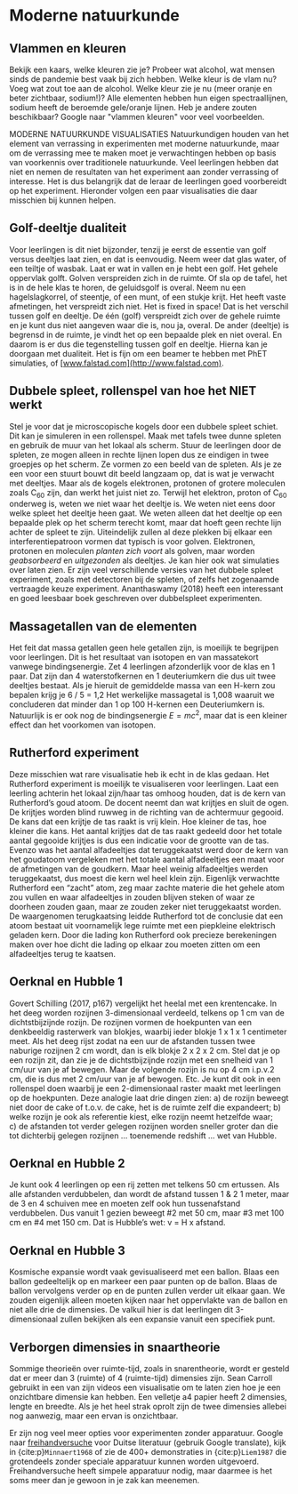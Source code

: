 # Moderne natuurkunde

## Vlammen en kleuren
Bekijk een kaars, welke kleuren zie je? Probeer wat alcohol, wat mensen sinds de pandemie best vaak bij zich hebben. Welke kleur is de vlam nu? Voeg wat zout toe aan de alcohol. Welke kleur zie je nu (meer oranje en beter zichtbaar, sodium!)? Alle elementen hebben hun eigen spectraallijnen, sodium heeft de beroemde gele/oranje lijnen. Heb je andere zouten beschikbaar? Google naar "vlammen kleuren" voor veel voorbeelden. 


MODERNE NATUURKUNDE VISUALISATIES
Natuurkundigen houden van het element van verrassing in experimenten met moderne natuurkunde, maar om de verrassing mee te maken moet je verwachtingen hebben op basis van voorkennis over traditionele natuurkunde. Veel leerlingen hebben dat niet en nemen de resultaten van het experiment aan zonder verrassing of interesse. Het is dus belangrijk dat de leraar de leerlingen goed voorbereidt op het experiment. Hieronder volgen een paar visualisaties die daar misschien bij kunnen helpen. 

## Golf-deeltje dualiteit
Voor leerlingen is dit niet bijzonder, tenzij je eerst de essentie van golf versus deeltjes laat zien, en dat is eenvoudig. Neem weer dat glas water, of een teiltje of wasbak. Laat er wat in vallen en je hebt een golf. Het gehele oppervlak golft. Golven verspreiden zich in de ruimte. Of sla op de tafel, het is in de hele klas te horen, de geluidsgolf is overal. Neem nu een hagelslagkorrel, of steentje, of een munt, of een stukje krijt. Het heeft vaste afmetingen, het verspreidt zich niet. Het is fixed in space! Dat is het verschil tussen golf en deeltje. De één (golf) verspreidt zich over de gehele ruimte en je kunt dus niet aangeven waar die is, nou ja, overal. De ander (deeltje) is begrensd in de ruimte, je vindt het op een bepaalde plek en niet overal. En daarom is er dus die tegenstelling tussen golf en deeltje. Hierna kan je doorgaan met dualiteit. Het is fijn om een beamer te hebben met PhET simulaties, of [www.falstad.com](http://www.falstad.com).

## Dubbele spleet, rollenspel van hoe het NIET werkt
Stel je voor dat je microscopische kogels door een dubbele spleet schiet. Dit kan je simuleren in een rollenspel. Maak met tafels twee dunne spleten en gebruik de muur van het lokaal als scherm. Stuur de leerlingen door de spleten, ze mogen alleen in rechte lijnen lopen dus ze eindigen in twee groepjes op het scherm. Ze vormen zo een beeld van de spleten. Als je ze een voor een stuurt bouwt dit beeld langzaam op, dat is wat je verwacht met deeltjes. Maar als de kogels elektronen, protonen of grotere moleculen zoals C$_{60}$ zijn, dan werkt het juist niet zo. Terwijl het elektron, proton of C$_{60}$ onderweg is, weten we niet waar het deeltje is. We weten niet eens door welke spleet het deeltje heen gaat. We weten alleen dat het deeltje op een bepaalde plek op het scherm terecht komt, maar dat hoeft geen rechte lijn achter de spleet te zijn. Uiteindelijk zullen al deze plekken bij elkaar een interferentiepatroon vormen dat typisch is voor golven. Elektronen, protonen en moleculen *planten zich voort* als golven, maar worden *geabsorbeerd* en *uitgezonden* als deeltjes. Je kan hier ook wat simulaties over laten zien. Er zijn veel verschillende versies van het dubbele spleet experiment, zoals met detectoren bij de spleten, of zelfs het zogenaamde vertraagde keuze experiment. Ananthaswamy (2018) heeft een interessant en goed leesbaar boek geschreven over dubbelspleet experimenten. 

## Massagetallen van de elementen
Het feit dat massa getallen geen hele getallen zijn, is moeilijk te begrijpen voor leerlingen. Dit is het resultaat van isotopen en van massatekort vanwege bindingsenergie. Zet 4 leerlingen afzonderlijk voor de klas en 1 paar. Dat zijn dan 4 waterstofkernen en 1 deuteriumkern die dus uit twee deeltjes bestaat. Als je hieruit de gemiddelde massa van een H-kern zou bepalen krijg je 6 / 5 = 1,2 Het werkelijke massagetal is 1,008 waaruit we concluderen dat minder dan 1 op 100 H-kernen een Deuteriumkern is. Natuurlijk is er ook nog de bindingsenergie $E=mc^2$, maar dat is een kleiner effect dan het voorkomen van isotopen. 

## Rutherford experiment
Deze misschien wat rare visualisatie heb ik echt in de klas gedaan. Het Rutherford experiment is moeilijk te visualiseren voor leerlingen. Laat een leerling achterin het lokaal zijn/haar tas omhoog houden, dat is de kern van Rutherford’s goud atoom. De docent neemt dan wat krijtjes en sluit de ogen. De krijtjes worden blind ruwweg in de richting van de achtermuur gegooid. De kans dat een krijtje de tas raakt is vrij klein. Hoe kleiner de tas, hoe kleiner die kans. Het aantal krijtjes dat de tas raakt gedeeld door het totale aantal gegooide krijtjes is dus een indicatie voor de grootte van de tas. Evenzo was het aantal alfadeeltjes dat teruggekaatst werd door de kern van het goudatoom vergeleken met het totale aantal alfadeeltjes een maat voor de afmetingen van de goudkern. Maar heel weinig alfadeeltjes werden teruggekaatst, dus moest die kern wel heel klein zijn. Eigenlijk verwachtte Rutherford een “zacht” atom, zeg maar zachte materie die het gehele atom zou vullen en waar alfadeeltjes in zouden blijven steken of waar ze doorheen zouden gaan, maar ze zouden zeker niet teruggekaatst worden. De waargenomen terugkaatsing leidde Rutherford tot de conclusie dat een atoom bestaat uit voornamelijk lege ruimte met een piepkleine elektrisch geladen kern. Door die lading kon Rutherford ook precieze berekeningen maken over hoe dicht die lading op elkaar zou moeten zitten om een alfadeeltjes terug te kaatsen.

## Oerknal en Hubble 1
Govert Schilling (2017, p167) vergelijkt het heelal met een krentencake. In het deeg worden rozijnen 3-dimensionaal verdeeld, telkens op 1 cm van de dichtstbijzijnde rozijn. De rozijnen vormen de hoekpunten van een denkbeeldig rasterwerk van blokjes, waarbij ieder blokje 1 x 1 x 1 centimeter meet. Als het deeg rijst zodat na een uur de afstanden tussen twee naburige rozijnen 2 cm wordt, dan is elk blokje 2 x 2 x 2 cm. Stel dat je op een rozijn zit, dan zie je de dichtstbijzijnde rozijn met een snelheid van 1 cm/uur van je af bewegen. Maar de volgende rozijn is nu op 4 cm i.p.v.2 cm, die is dus met 2 cm/uur van je af bewogen. Etc. Je kunt dit ook in een rollenspel doen waarbij je een 2-dimensionaal raster maakt met leerlingen op de hoekpunten. Deze analogie laat drie dingen zien: 
a) de rozijn beweegt niet door de cake of t.o.v. de cake, het is de ruimte zelf die expandeert;   b) welke rozijn je ook als referentie kiest, elke rozijn neemt hetzelfde waar;  
c) de afstanden tot verder gelegen rozijnen worden sneller groter dan die tot dichterbij gelegen rozijnen … toenemende redshift … wet van Hubble.

## Oerknal en Hubble 2
Je kunt ook 4 leerlingen op een rij zetten met telkens 50 cm ertussen. Als alle afstanden verdubbelen, dan wordt de afstand tussen 1 & 2 1 meter, maar de 3 en 4 schuiven mee en moeten zelf ook hun tussenafstand verdubbelen. Dus vanuit 1 gezien beweegt #2 met 50 cm, maar #3 met 100 cm en #4 met 150 cm. Dat is Hubble’s wet: v = H x afstand.

## Oerknal en Hubble 3
Kosmische expansie wordt vaak gevisualiseerd met een ballon. Blaas een ballon gedeeltelijk op en markeer een paar punten op de ballon. Blaas de ballon vervolgens verder op en de punten zullen verder uit elkaar gaan. We zouden eigenlijk alleen moeten kijken naar het oppervlakte van de ballon en niet alle drie de dimensies. De valkuil hier is dat leerlingen dit 3-dimensionaal zullen bekijken als een expansie vanuit een specifiek punt. 

## Verborgen dimensies in snaartheorie
Sommige theorieën over ruimte-tijd, zoals in snarentheorie, wordt er gesteld dat er meer dan 3 (ruimte) of 4 (ruimte-tijd) dimensies zijn. Sean Carroll gebruikt in een van zijn videos een visualisatie om te laten zien hoe je een onzichtbare dimensie kan hebben. Een velletje a4 papier heeft 2 dimensies, lengte en breedte. Als je het heel strak oprolt zijn de twee dimensies allebei nog aanwezig, maar een ervan is onzichtbaar. 

Er zijn nog veel meer opties voor experimenten zonder apparatuur. Google naar [freihandversuche](https://www.experimentis.de/experimente-index/) voor Duitse literatuur (gebruik Google translate), kijk in {cite:p}`Minnaert1968` of zie de 400+ demonstraties in {cite:p}`Liem1987` die grotendeels zonder speciale apparatuur kunnen worden uitgevoerd. Freihandversuche heeft simpele apparatuur nodig, maar daarmee is het soms meer dan je gewoon in je zak kan meenemen. 
